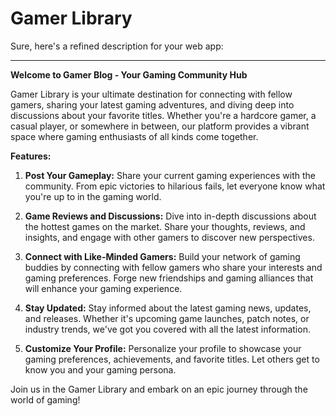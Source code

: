 # Gamer Library
Sure, here's a refined description for your web app:

---

**Welcome to Gamer Blog - Your Gaming Community Hub**

Gamer Library is your ultimate destination for connecting with fellow gamers, sharing your latest gaming adventures, and diving deep into discussions about your favorite titles. Whether you're a hardcore gamer, a casual player, or somewhere in between, our platform provides a vibrant space where gaming enthusiasts of all kinds come together.

**Features:**

1. **Post Your Gameplay:** Share your current gaming experiences with the community. From epic victories to hilarious fails, let everyone know what you're up to in the gaming world.

2. **Game Reviews and Discussions:** Dive into in-depth discussions about the hottest games on the market. Share your thoughts, reviews, and insights, and engage with other gamers to discover new perspectives.

3. **Connect with Like-Minded Gamers:** Build your network of gaming buddies by connecting with fellow gamers who share your interests and gaming preferences. Forge new friendships and gaming alliances that will enhance your gaming experience.

4. **Stay Updated:** Stay informed about the latest gaming news, updates, and releases. Whether it's upcoming game launches, patch notes, or industry trends, we've got you covered with all the latest information.

5. **Customize Your Profile:** Personalize your profile to showcase your gaming preferences, achievements, and favorite titles. Let others get to know you and your gaming persona.

 Join us in the Gamer Library and embark on an epic journey through the world of gaming!
